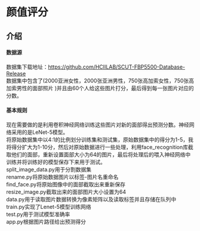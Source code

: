 # 颜值评分

## 介绍

#### 数据源
数据集下载地址：https://github.com/HCIILAB/SCUT-FBP5500-Database-Release<br>
数据集中包含了(2000亚洲女性，2000张亚洲男性，750张高加索女性，750张高加索男性的面部照片 )并且由60个人给这些图片打分，最后得到每一张图片对应的分数。<br>

#### 基本规则
现在需要做的是利用卷积神经网络训练这些图片对新的面部得出预测分数。神经网络采用的是LeNet-5模型。<br>
将原始数据集中以4:1的比例划分训练集和测试集，原始数据集中的得分为1-5，我将得分扩大为1-10分，然后对原始数据进行一些处理，利用face_recognition库截取他们的面部，重新设置面部大小为64的图片，最后将处理后的喂入神经网络中训练并将训练好的模型保存下来用于测试。<br>
split_image_data.py用于分割数据集<br>
rename.py将原始数据图片以标签-图片名重命名<br>
find_face.py将原始图像中的面部截取出来重新保存<br>
resize_image.py截取出来的面部图片大小设置为64<br>
data.py用于读取图片数据转换为像素矩阵以及读取标签并且存储在队列中<br>
train.py实现了Lenet-5模型训练网络<br>
test.py用于测试模型准确率<br>
app.py根据图片路径给出预测得分